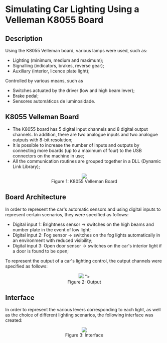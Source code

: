 # Simulating Car Lighting Using a Velleman K8055 Board

## Description
Using the K8055 Velleman board, various lamps were used, such as:
- Lighting (minimum, medium and maximum);
- Signalling (indicators, brakes, reverse gear);
- Auxiliary (interior, licence plate light);
  
Controlled by various means, such as
- Switches actuated by the driver (low and high beam lever);
- Brake pedal;
- Sensores automáticos de luminosidade.

## K8055 Velleman Board
- The K8055 board has 5 digital input channels and 8 digital output channels. In addition, there are two analogue inputs and two analogue outputs with 8-bit resolution;
- It is possible to increase the number of inputs and outputs by connecting more boards (up to a maximum of four) to the USB connectors on the machine in use;
- All the communication routines are grouped together in a DLL (Dynamic Link Library);

<p align="center">
  <img src="https://github.com/Francisco-Guillen/Car-light-simulator/assets/83434031/32d198a0-e540-4e34-9514-5ccd013a552a">
  <br>
  Figure 1: K8055 Velleman Board
</p>

## Board Architecture
In order to represent the car's automatic sensors and using digital inputs to represent certain scenarios, they were specified as follows: 
- Digital input 1: Brightness sensor -> switches on the high beams and number plate in the event of low light;
- Digital input 2: Fog sensor -> switches on the fog lights automatically in an environment with reduced visibility;
- Digital input 3: Open door sensor -> switches on the car's interior light if a door is found to be open;

To represent the output of a car's lighting control, the output channels were specified as follows: 

<p align="center">
<img src="https://github.com/Francisco-Guillen/Car-light-simulator/assets/83434031/0bf7e264-2257-49ca-8a84-c0ddf1f80165">
">
  <br>
  Figure 2: Output
</p>

## Interface
In order to represent the various levers corresponding to each light, as well as the choice of different lighting scenarios, the following interface was created:
<p align="center">
<img src="https://github.com/Francisco-Guillen/Car-light-simulator/assets/83434031/4daf44c9-58dd-4652-9001-c77f71c17449">
<br>
  Figure 3: Interface
</p>
